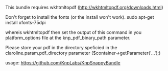 This bundle requires wkhtmltopdf (http://wkhtmltopdf.org/downloads.html)

Don't forget to install the fonts (or the install won't work).
sudo apt-get install xfonts-75dpi

whereis wkhtmltopdf then set the output of this command in you platform_options file at the knp_pdf_binary_path parameter.

Please store your pdf in the directory speficied in the claroline.param.pdf_directory parameter ($container->getParameter('...');)

usage: https://github.com/KnpLabs/KnpSnappyBundle

 
